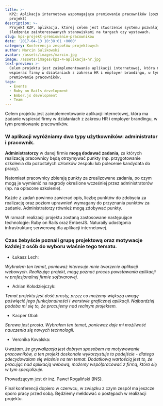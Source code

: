 ```yaml
---
title: >-
  KPZ: Aplikacja internetowa wspomagająca premiowanie pracowników (poznaj
  projekt)
description: >-
  Projekt KZP, aplikacja, której celem jest stworzenie systemu pozwalającego na
  śledzenie zainteresowanych stanowiskami na targach czy wystawach. 
slug: kpz-projekt-premiowanie-pracownikow
date: '2017-04-13 10:38:01 +0000'
category: Konferencja zespołów projektowych
author: Marcin Sulikowski
avatar: /assets/images/marcin.jpg
image: /assets/images/kpz-4-aplikacja-hr.jpg
text-preview: >-
  Celem projektu jest zaimplementowanie aplikacji internetowej, która ma zadanie
  wspierać firmy w działaniach z zakresu HR i employer brandingu, w tym
  premiowanie pracowników.
tags:
  - Events
  - Ruby on Rails development
  - Ember.js development
  - Team
---
```

Celem projektu jest zaimplementowanie aplikacji internetowej, która ma zadanie wspierać firmy w działaniach z zakresu HR i employer brandingu, w tym premiowanie pracowników.

### W aplikacji wyróżniamy dwa typy użytkowników: administrator i pracownik.

**Administratorzy** w danej firmie **mogą dodawać zadania**, za których realizację pracownicy będą otrzymywać punkty (np. przygotowanie szkolenia dla pozostałych członków zespołu lub polecenie kandydata do pracy).

Natomiast pracownicy zbierają punkty za zrealizowane zadania, po czym mogą je wymienić na nagrody określone wcześniej przez administratorów (np. na opłacone szkolenie).

Każde z zadań powinno zawierać opis, liczbę punktów do zdobycia za realizację oraz poziom uprawnień wymagany do przyznania punktów za zadanie. Administratorzy również mogą zdobywać punkty.

W ramach realizacji projektu zostaną zastosowane następujące technologie: Ruby on Rails oraz EmberJS. Naturaily udostępnia infrastrukturę serwerową dla aplikacji internetowej.

### Czas żebyście poznali grupę projektową oraz motywacje każdej z osób do wyboru właśnie tego tematu.

* <p class="text-underline">Łukasz Lech:</p>

_Wybrałem ten temat, ponieważ interesuje mnie tworzenie aplikacji webowych. Realizując projekt, mogę poznać proces powstawania aplikacji w profesjonalnej firmie softwarowej._

* <p class="text-underline">Adrian Kołodziejczyk:</p>

_Temat projektu jest dość prosty, przez co możemy większą uwagę poświęcić jego funkcjonalności i warstwie graficznej aplikacji. Najbardziej podoba mi się to, że pracujemy nad realnym projektem._

* <p class="text-underline">Kacper Obal:</p>

_Sprawa jest prosta. Wybrałem ten temat, ponieważ daje mi możliwość nauczenia się nowych technologii._

* <p class="text-underline">Veronika Kovalska:</p>

_Uważam, że grywalizacja jest dobrym sposobem na motywowanie pracowników, a ten projekt doskonale wykorzystuje to podejście - dlatego zdecydowałam się właśnie na ten temat. Dodatkową wartością jest to, że pracując nad aplikacją webową, możemy współpracować z firmą, która się w tym specjalizuje._

Prowadzącym jest <span class="text-underline">dr inż. Paweł Rogaliński (INS)</span>.

Finał konferencji dopiero w czerwcu, w związku z czym zespół ma jeszcze sporo pracy przed sobą. Będziemy meldować o postępach w realizacji projektu.
